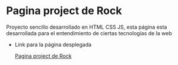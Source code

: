 # Pagina project de Rock

Proyecto sencillo desarrollado en HTML CSS JS, esta página esta desarrollada para el entendimiento de ciertas tecnologías de la web 

- Link para la página desplegada

  [Pagina project de Rock](https://genuine-pie-8da21f.netlify.app/)
